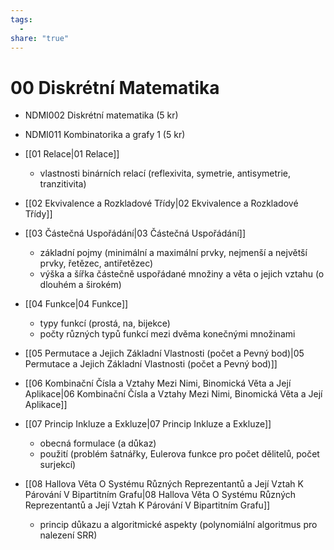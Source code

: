 ```yaml
---
tags:
  - 
share: "true"
---
```


# 00 Diskrétní Matematika

- NDMI002 Diskrétní matematika (5 kr)
- NDMI011 Kombinatorika a grafy 1 (5 kr)

- [[01 Relace|01 Relace]]
	- vlastnosti binárních relací (reflexivita, symetrie, antisymetrie, tranzitivita)
- [[02 Ekvivalence a Rozkladové Třídy|02 Ekvivalence a Rozkladové Třídy]]
- [[03 Částečná Uspořádání|03 Částečná Uspořádání]]
	- základní pojmy (minimální a maximální prvky, nejmenší a největší prvky, řetězec, antiřetězec)
	- výška a šířka částečně uspořádané množiny a věta o jejich vztahu (o dlouhém a širokém)
- [[04 Funkce|04 Funkce]]
	- typy funkcí (prostá, na, bijekce)
	- počty různých typů funkcí mezi dvěma konečnými množinami
- [[05 Permutace a Jejich Základní Vlastnosti (počet a Pevný bod)|05 Permutace a Jejich Základní Vlastnosti (počet a Pevný bod)]]
- [[06 Kombinační Čísla a Vztahy Mezi Nimi, Binomická Věta a Její Aplikace|06 Kombinační Čísla a Vztahy Mezi Nimi, Binomická Věta a Její Aplikace]]
- [[07 Princip Inkluze a Exkluze|07 Princip Inkluze a Exkluze]]
	- obecná formulace (a důkaz)
	- použití (problém šatnářky, Eulerova funkce pro počet dělitelů, počet surjekcí)
- [[08 Hallova Věta O Systému Různých Reprezentantů a Její Vztah K Párování V Bipartitním Grafu|08 Hallova Věta O Systému Různých Reprezentantů a Její Vztah K Párování V Bipartitním Grafu]]
	- princip důkazu a algoritmické aspekty (polynomiální algoritmus pro nalezení SRR)